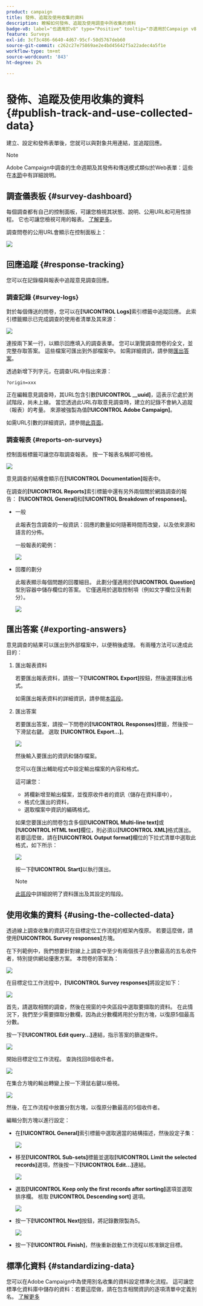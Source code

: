 ```yaml
---
product: campaign
title: 發佈、追蹤及使用收集的資料
description: 瞭解如何發佈、追蹤及使用調查中所收集的資料
badge-v8: label="也適用於v8" type="Positive" tooltip="亦適用於Campaign v8"
feature: Surveys
exl-id: 3cf3c486-6640-4d67-95cf-50d5767deb60
source-git-commit: c262c27e75869ae2e4bd45642f5a22adec4a5f1e
workflow-type: tm+mt
source-wordcount: '843'
ht-degree: 2%

---
```


# 發佈、追蹤及使用收集的資料{#publish-track-and-use-collected-data}



建立、設定和發佈表單後，您就可以與對象共用連結，並追蹤回應。

>[!NOTE]
>
>Adobe Campaign中調查的生命週期及其發佈和傳送模式類似於Web表單：這些在[本節](../../web/using/about-web-forms.md)中有詳細說明。

## 調查儀表板 {#survey-dashboard}

每個調查都有自己的控制面板，可讓您檢視其狀態、說明、公用URL和可用性排程。 它也可讓您檢視可用的報表。 [了解更多](#reports-on-surveys)。

調查問卷的公用URL會顯示在控制面板上：

![](assets/survey_public_url.png)

## 回應追蹤 {#response-tracking}

您可以在記錄檔與報表中追蹤意見調查回應。

### 調查記錄 {#survey-logs}

對於每個傳送的問卷，您可以在&#x200B;**[!UICONTROL Logs]**&#x200B;索引標籤中追蹤回應。 此索引標籤顯示已完成調查的使用者清單及其來源：

![](assets/s_ncs_admin_survey_logs.png)

連按兩下某一行，以顯示回應填入的調查表單。 您可以瀏覽調查問卷的全文，並完整存取答案。 這些檔案可匯出到外部檔案中。 如需詳細資訊，請參閱[匯出答案](#exporting-answers)。

透過新增下列字元，在調查URL中指出來源：

```
?origin=xxx
```

正在編輯意見調查時，其URL包含引數&#x200B;**[!UICONTROL __uuid]**，這表示它處於測試階段，尚未上線。 當您透過此URL存取意見調查時，建立的記錄不會納入追蹤（報表）的考量。 來源被強製為值&#x200B;**[!UICONTROL Adobe Campaign]**。

如需URL引數的詳細資訊，請參閱[此頁面](../../web/using/defining-web-forms-properties.md#form-url-parameters)。

### 調查報表 {#reports-on-surveys}

控制面板標籤可讓您存取調查報表。 按一下報表名稱即可檢視。

![](assets/s_ncs_admin_survey_report_doc.png)

意見調查的結構會顯示在&#x200B;**[!UICONTROL Documentation]**&#x200B;報表中。

在調查的&#x200B;**[!UICONTROL Reports]**&#x200B;索引標籤中還有另外兩個關於網路調查的報告： **[!UICONTROL General]**&#x200B;和&#x200B;**[!UICONTROL Breakdown of responses]**。

* 一般

  此報表包含調查的一般資訊：回應的數量如何隨著時間而改變，以及依來源和語言的分佈。

  一般報表的範例：

  ![](assets/s_ncs_admin_survey_report_0.png)

* 回覆的劃分

  此報表顯示每個問題的回覆細目。 此劃分僅適用於&#x200B;**[!UICONTROL Question]**&#x200B;型別容器中儲存欄位的答案。 它僅適用於選取控制項（例如文字欄位沒有劃分）。

  ![](assets/s_ncs_admin_survey_report_2.png)

## 匯出答案 {#exporting-answers}

意見調查的結果可以匯出到外部檔案中，以便稍後處理。 有兩種方法可以達成此目的：

1. 匯出報表資料

   若要匯出報表資料，請按一下&#x200B;**[!UICONTROL Export]**&#x200B;按鈕，然後選擇匯出格式。

   如需匯出報表資料的詳細資訊，請參閱[本區段](../../reporting/using/about-reports-creation-in-campaign.md)。

1. 匯出答案

   若要匯出答案，請按一下問卷的&#x200B;**[!UICONTROL Responses]**&#x200B;標籤，然後按一下滑鼠右鍵。 選取 **[!UICONTROL Export...]**。

   ![](assets/s_ncs_admin_survey_logs_export_menu.png)

   然後輸入要匯出的資訊和儲存檔案。

   您可以在匯出輔助程式中設定輸出檔案的內容和格式。

   這可讓您：

   * 將欄新增至輸出檔案，並復原收件者的資訊（儲存在資料庫中），
   * 格式化匯出的資料，
   * 選取檔案中資訊的編碼格式。

   如果您要匯出的問卷包含多個&#x200B;**[!UICONTROL Multi-line text]**&#x200B;或&#x200B;**[!UICONTROL HTML text]**&#x200B;欄位，則必須以&#x200B;**[!UICONTROL XML]**&#x200B;格式匯出。 若要這麼做，請在&#x200B;**[!UICONTROL Output format]**&#x200B;欄位的下拉式清單中選取此格式，如下所示：

   ![](assets/s_ncs_admin_survey_logs_export_xml.png)

   按一下&#x200B;**[!UICONTROL Start]**&#x200B;以執行匯出。

   >[!NOTE]
   >
   >[此區段](../../platform/using/about-generic-imports-exports.md)中詳細說明了資料匯出及其設定的階段。

## 使用收集的資料 {#using-the-collected-data}

透過線上調查收集的資訊可在目標定位工作流程的框架內復原。 若要這麼做，請使用&#x200B;**[!UICONTROL Survey responses]**&#x200B;方塊。

在下列範例中，我們想要針對線上上調查中至少有兩個孩子且分數最高的五名收件者，特別提供網站優惠方案。 本問卷的答案為：

![](assets/s_ncs_admin_survey_responses_wf_box_4.png)

在目標定位工作流程中，**[!UICONTROL Survey responses]**&#x200B;將設定如下：

![](assets/s_ncs_admin_survey_responses_wf_box_1.png)

首先，請選取相關的調查，然後在視窗的中央區段中選取要擷取的資料。 在此情況下，我們至少需要擷取分數欄，因為此分數欄將用於分割方塊，以復原5個最高分數。

按一下&#x200B;**[!UICONTROL Edit query...]**&#x200B;連結，指示答案的篩選條件。

![](assets/s_ncs_admin_survey_responses_wf_box_2.png)

開始目標定位工作流程。 查詢找回8個收件者。

![](assets/s_ncs_admin_survey_responses_wf_box_5.png)

在集合方塊的輸出轉變上按一下滑鼠右鍵以檢視。

![](assets/s_ncs_admin_survey_responses_wf_box_6.png)

然後，在工作流程中放置分割方塊，以復原分數最高的5個收件者。

編輯分割方塊以進行設定：

* 在&#x200B;**[!UICONTROL General]**&#x200B;索引標籤中選取適當的結構描述，然後設定子集：

  ![](assets/s_ncs_admin_survey_responses_wf_box_6b.png)

* 移至&#x200B;**[!UICONTROL Sub-sets]**&#x200B;標籤並選取&#x200B;**[!UICONTROL Limit the selected records]**&#x200B;選項，然後按一下&#x200B;**[!UICONTROL Edit...]**&#x200B;連結。

  ![](assets/s_ncs_admin_survey_responses_wf_box_7.png)

* 選取&#x200B;**[!UICONTROL Keep only the first records after sorting]**&#x200B;選項並選取排序欄。 核取 **[!UICONTROL Descending sort]** 選項。

  ![](assets/s_ncs_admin_survey_responses_wf_box_8.png)

* 按一下&#x200B;**[!UICONTROL Next]**&#x200B;按鈕，將記錄數限製為5。

  ![](assets/s_ncs_admin_survey_responses_wf_box_9.png)

* 按一下&#x200B;**[!UICONTROL Finish]**，然後重新啟動工作流程以核准鎖定目標。

## 標準化資料 {#standardizing-data}

您可以在Adobe Campaign中為使用別名收集的資料設定標準化流程。 這可讓您標準化資料庫中儲存的資料：若要這麼做，請在包含相關資訊的逐項清單中定義別名。 [了解更多](../../platform/using/managing-enumerations.md#about-enumerations)
